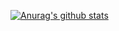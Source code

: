 [![Anurag's github stats](https://github-readme-stats.vercel.app/api?lunchRamen=lunchRamen)](https://github.com/anuraghazra/github-readme-stats)

<!--
**lunchRamen/lunchRamen** is a ✨ _special_ ✨ repository because its `README.md` (this file) appears on your GitHub profile.

Here are some ideas to get you started:

- 🔭 I’m currently working on ...
- 🌱 I’m currently learning ...
- 👯 I’m looking to collaborate on ...
- 🤔 I’m looking for help with ...
- 💬 Ask me about ...
- 📫 How to reach me: ...
- 😄 Pronouns: ...
- ⚡ Fun fact: ...
-->
